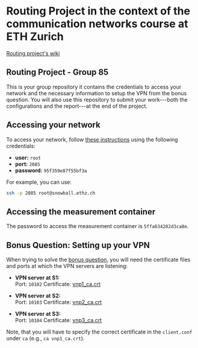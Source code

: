 # Routing Project in the context of the communication networks course at ETH Zurich
[Routing project's wiki](https://gitlab.ethz.ch/nsg/public/comm-net-2022-routing-project/-/wikis/home)

## Routing Project - Group 85

This is your group repository it contains the credentials to access your network and the necessary information to setup the VPN from the bonus question. You will also use this repository to submit your work---both the configurations and the report---at the end of the project.

## Accessing your network

To access your network, follow [these instructions](https://gitlab.ethz.ch/nsg/lectures/lec_commnet/projects/2021/routing_project/assignment/-/wikis/2.-Tutorial/2.1-Accessing-your-devices) using the following credentials:

* __user:__ `root`
* __port:__ `2085`
* __password:__ `95f359e87f55bf3a`

For example, you can use:
```bash
ssh -p 2085 root@snowball.ethz.ch
```

## Accessing the measurement container

The password to access the measurement container is `5ffa634282d3ca8e`.

## Bonus Question: Setting up your VPN

When trying to solve the [bonus question](https://gitlab.ethz.ch/nsg/lectures/lec_commnet/projects/2021/routing_project/assignment/-/wikis/1.-Assignment/1.3-Questions#bonus-question-35-05-point), you will need the certificate files and ports at which the VPN servers are listening:

* __VPN server at S1:__  
Port: `10102`  Certificate: [vnp1_ca.crt](/resources/vpn1_ca.crt)

* __VPN server at S2:__  
Port: `10103`  Certificate: [vnp2_ca.crt](/resources/vpn2_ca.crt)

* __VPN server at S3:__  
Port: `10104`  Certificate: [vnp3_ca.crt](/resources/vpn3_ca.crt)

Note, that you will have to specify the correct certificate in the `client.conf` under `ca` (e.g., `ca vnp1_ca.crt`).

